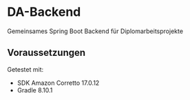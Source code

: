 # DA-Backend
Gemeinsames Spring Boot Backend für Diplomarbeitsprojekte

## Voraussetzungen

Getestet mit:

- SDK Amazon Corretto 17.0.12
- Gradle 8.10.1